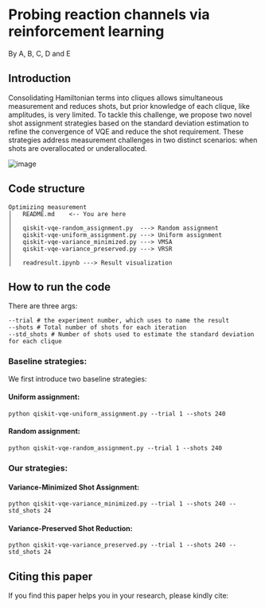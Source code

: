 # Probing reaction channels via reinforcement learning
By A, B, C, D and E
## Introduction
Consolidating Hamiltonian terms into cliques allows 
simultaneous measurement and reduces shots, but prior knowledge of each clique, 
like amplitudes, is very limited. To tackle this challenge, we propose two novel shot assignment strategies based 
on the standard deviation estimation to refine the convergence of VQE and reduce the 
shot requirement. These strategies address measurement challenges in two distinct 
scenarios: when shots are overallocated or underallocated.

![image](quantum.png)

## Code structure
```commandline
Optimizing measurement
│   README.md    <-- You are here
│
│   qiskit-vqe-random_assignment.py  ---> Random assignment
│   qiskit-vqe-uniform_assignment.py ---> Uniform assignment
│   qiskit-vqe-variance_minimized.py ---> VMSA
│   qiskit-vqe-variance_preserved.py ---> VRSR
│   
│   readresult.ipynb ---> Result visualization
```
## How to run the code
There are three args: 
```commandline
--trial # the experiment number, which uses to name the result
--shots # Total number of shots for each iteration
--std_shots # Number of shots used to estimate the standard deviation for each clique
```
### Baseline strategies:
We first introduce two baseline strategies:
#### Uniform assignment:
```commandline
python qiskit-vqe-uniform_assignment.py --trial 1 --shots 240
```
#### Random assignment:
```commandline
python qiskit-vqe-random_assignment.py --trial 1 --shots 240
```
### Our strategies:
#### Variance-Minimized Shot Assignment:
```commandline
python qiskit-vqe-variance_minimized.py --trial 1 --shots 240 --std_shots 24
```
#### Variance-Preserved Shot Reduction:
```commandline
python qiskit-vqe-variance_preserved.py --trial 1 --shots 240 --std_shots 24
```

## Citing this paper
If you find this paper helps you in your research, please kindly cite:
